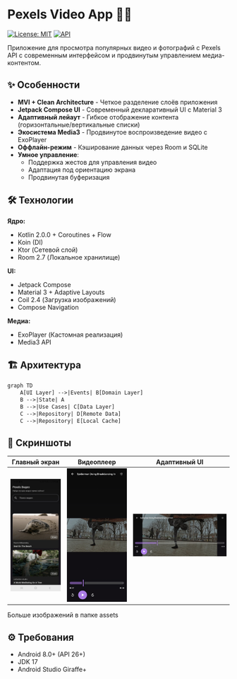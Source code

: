 # Pexels Video App 🎥📸

[![License: MIT](https://img.shields.io/badge/License-MIT-yellow.svg)](https://opensource.org/licenses/MIT)
[![API](https://img.shields.io/badge/API-26%2B-brightgreen.svg)](https://android-arsenal.com/api?level=26)

Приложение для просмотра популярных видео и фотографий с Pexels API с современным интерфейсом и продвинутым управлением медиа-контентом.

## ✨ Особенности

- **MVI + Clean Architecture** - Четкое разделение слоёв приложения
- **Jetpack Compose UI** - Современный декларативный UI с Material 3
- **Адаптивный лейаут** - Гибкое отображение контента (горизонтальные/вертикальные списки)
- **Экосистема Media3** - Продвинутое воспроизведение видео с ExoPlayer
- **Оффлайн-режим** - Кэширование данных через Room и SQLite
- **Умное управление**:
  - Поддержка жестов для управления видео
  - Адаптация под ориентацию экрана
  - Продвинутая буферизация

## 🛠 Технологии

**Ядро:**
- Kotlin 2.0.0 + Coroutines + Flow
- Koin (DI)
- Ktor (Сетевой слой)
- Room 2.7 (Локальное хранилище)

**UI:**
- Jetpack Compose
- Material 3 + Adaptive Layouts
- Coil 2.4 (Загрузка изображений)
- Compose Navigation

**Медиа:**
- ExoPlayer (Кастомная реализация)
- Media3 API

## 🏗 Архитектура

```mermaid
graph TD
    A[UI Layer] -->|Events| B[Domain Layer]
    B -->|State| A
    B -->|Use Cases| C[Data Layer]
    C -->|Repository| D[Remote Data]
    C -->|Repository| E[Local Cache]
```

## 📱 Скриншоты

| Главный экран | Видеоплеер | Адаптивный UI |
|----------------|-------------|----------------|
| ![Список](assets/main_vertical.jpg) | ![Плеер](assets/player_vertical.jpg) | ![Адаптив](assets/player_horizontal.jpg) |

Больше изображений в папке assets

## ⚙️ Требования

- Android 8.0+ (API 26+)
- JDK 17
- Android Studio Giraffe+
 
